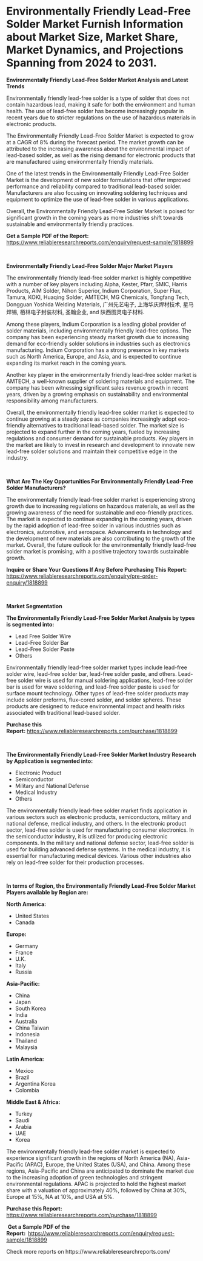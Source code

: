 <p><h1>Environmentally Friendly Lead-Free Solder Market Furnish Information about Market Size, Market Share, Market Dynamics, and Projections Spanning from 2024 to 2031.</h1></p><p><strong>Environmentally Friendly Lead-Free Solder Market Analysis and Latest Trends</strong></p>
<p><p>Environmentally friendly lead-free solder is a type of solder that does not contain hazardous lead, making it safe for both the environment and human health. The use of lead-free solder has become increasingly popular in recent years due to stricter regulations on the use of hazardous materials in electronic products.</p><p>The Environmentally Friendly Lead-Free Solder Market is expected to grow at a CAGR of 8% during the forecast period. The market growth can be attributed to the increasing awareness about the environmental impact of lead-based solder, as well as the rising demand for electronic products that are manufactured using environmentally friendly materials.</p><p>One of the latest trends in the Environmentally Friendly Lead-Free Solder Market is the development of new solder formulations that offer improved performance and reliability compared to traditional lead-based solder. Manufacturers are also focusing on innovating soldering techniques and equipment to optimize the use of lead-free solder in various applications.</p><p>Overall, the Environmentally Friendly Lead-Free Solder Market is poised for significant growth in the coming years as more industries shift towards sustainable and environmentally friendly practices.</p></p>
<p><strong>Get a Sample PDF of the Report:&nbsp;</strong> <a href="https://www.reliableresearchreports.com/enquiry/request-sample/1818899">https://www.reliableresearchreports.com/enquiry/request-sample/1818899</a></p>
<p>&nbsp;</p>
<p><strong>Environmentally Friendly Lead-Free Solder Major Market Players</strong></p>
<p><p>The environmentally friendly lead-free solder market is highly competitive with a number of key players including Alpha, Kester, Pfarr, SMIC, Harris Products, AIM Solder, Nihon Superior, Indium Corporation, Super Flux, Tamura, KOKI, Huaqing Solder, AMTECH, MG Chemicals, Tongfang Tech, Dongguan Yoshida Welding Materials, 广州先艺电子, 上海华庆焊材技术, 星马焊锡, 栢林电子封装材料, 圣翰企业, and 陕西图灵电子材料.</p><p>Among these players, Indium Corporation is a leading global provider of solder materials, including environmentally friendly lead-free options. The company has been experiencing steady market growth due to increasing demand for eco-friendly solder solutions in industries such as electronics manufacturing. Indium Corporation has a strong presence in key markets such as North America, Europe, and Asia, and is expected to continue expanding its market reach in the coming years.</p><p>Another key player in the environmentally friendly lead-free solder market is AMTECH, a well-known supplier of soldering materials and equipment. The company has been witnessing significant sales revenue growth in recent years, driven by a growing emphasis on sustainability and environmental responsibility among manufacturers.</p><p>Overall, the environmentally friendly lead-free solder market is expected to continue growing at a steady pace as companies increasingly adopt eco-friendly alternatives to traditional lead-based solder. The market size is projected to expand further in the coming years, fueled by increasing regulations and consumer demand for sustainable products. Key players in the market are likely to invest in research and development to innovate new lead-free solder solutions and maintain their competitive edge in the industry.</p></p>
<p>&nbsp;</p>
<p><strong>What Are The Key Opportunities For Environmentally Friendly Lead-Free Solder Manufacturers?</strong></p>
<p><p>The environmentally friendly lead-free solder market is experiencing strong growth due to increasing regulations on hazardous materials, as well as the growing awareness of the need for sustainable and eco-friendly practices. The market is expected to continue expanding in the coming years, driven by the rapid adoption of lead-free solder in various industries such as electronics, automotive, and aerospace. Advancements in technology and the development of new materials are also contributing to the growth of the market. Overall, the future outlook for the environmentally friendly lead-free solder market is promising, with a positive trajectory towards sustainable growth.</p></p>
<p><strong>Inquire or Share Your Questions If Any Before Purchasing This Report:</strong> <a href="https://www.reliableresearchreports.com/enquiry/pre-order-enquiry/1818899">https://www.reliableresearchreports.com/enquiry/pre-order-enquiry/1818899</a></p>
<p>&nbsp;</p>
<p><strong>Market Segmentation</strong></p>
<p><strong>The Environmentally Friendly Lead-Free Solder Market Analysis by types is segmented into:</strong></p>
<p><ul><li>Lead Free Solder Wire</li><li>Lead-Free Solder Bar</li><li>Lead-Free Solder Paste</li><li>Others</li></ul></p>
<p><p>Environmentally friendly lead-free solder market types include lead-free solder wire, lead-free solder bar, lead-free solder paste, and others. Lead-free solder wire is used for manual soldering applications, lead-free solder bar is used for wave soldering, and lead-free solder paste is used for surface mount technology. Other types of lead-free solder products may include solder preforms, flux-cored solder, and solder spheres. These products are designed to reduce environmental impact and health risks associated with traditional lead-based solder.</p></p>
<p><strong>Purchase this Report:&nbsp;</strong><a href="https://www.reliableresearchreports.com/purchase/1818899">https://www.reliableresearchreports.com/purchase/1818899</a></p>
<p>&nbsp;</p>
<p><strong>The Environmentally Friendly Lead-Free Solder Market Industry Research by Application is segmented into:</strong></p>
<p><ul><li>Electronic Product</li><li>Semiconductor</li><li>Military and National Defense</li><li>Medical Industry</li><li>Others</li></ul></p>
<p><p>The environmentally friendly lead-free solder market finds application in various sectors such as electronic products, semiconductors, military and national defense, medical industry, and others. In the electronic product sector, lead-free solder is used for manufacturing consumer electronics. In the semiconductor industry, it is utilized for producing electronic components. In the military and national defense sector, lead-free solder is used for building advanced defense systems. In the medical industry, it is essential for manufacturing medical devices. Various other industries also rely on lead-free solder for their production processes.</p></p>
<p>&nbsp;</p>
<p><strong>In terms of Region, the Environmentally Friendly Lead-Free Solder Market Players available by Region are:</strong></p>
<p>
    <p> <strong> North America: </strong>
        <ul>
            <li>United States</li>
            <li>Canada</li>
        </ul>
        </p> 
    <p> <strong> Europe: </strong>
        <ul>
            <li>Germany</li>
            <li>France</li>
            <li>U.K.</li>
            <li>Italy</li>
            <li>Russia</li>
        </ul>
        </p> 
    <p> <strong> Asia-Pacific: </strong>
        <ul>
            <li>China</li>
            <li>Japan</li>
            <li>South Korea</li>
            <li>India</li>
            <li>Australia</li>
            <li>China Taiwan</li>
            <li>Indonesia</li>
            <li>Thailand</li>
            <li>Malaysia</li>
        </ul>
        </p> 
    <p> <strong> Latin America: </strong>
        <ul>
            <li>Mexico</li>
            <li>Brazil</li>
            <li>Argentina Korea</li>
            <li>Colombia</li>
        </ul>
        </p> 
    <p> <strong> Middle East & Africa: </strong>
        <ul>
            <li>Turkey</li>
            <li>Saudi</li>
            <li>Arabia</li>
            <li>UAE</li>
            <li>Korea</li>
        </ul>
    </p>
    </p>
<p><p>The environmentally friendly lead-free solder market is expected to experience significant growth in the regions of North America (NA), Asia-Pacific (APAC), Europe, the United States (USA), and China. Among these regions, Asia-Pacific and China are anticipated to dominate the market due to the increasing adoption of green technologies and stringent environmental regulations. APAC is projected to hold the highest market share with a valuation of approximately 40%, followed by China at 30%, Europe at 15%, NA at 10%, and USA at 5%.</p></p>
<p><strong>Purchase this Report: </strong><a href="https://www.reliableresearchreports.com/purchase/1818899">https://www.reliableresearchreports.com/purchase/1818899</a></p>
<p>&nbsp;<strong>Get a Sample PDF of the Report:&nbsp;&nbsp;</strong><a href="https://www.reliableresearchreports.com/enquiry/request-sample/1818899">https://www.reliableresearchreports.com/enquiry/request-sample/1818899</a></p>
<p><strong></strong></p>
<p>Check more reports on https://www.reliableresearchreports.com/</p>